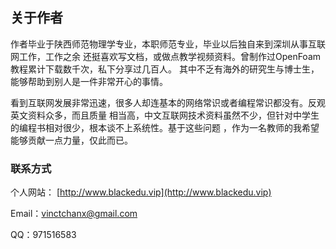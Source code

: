 
## 关于作者
作者毕业于陕西师范物理学专业，本职师范专业，毕业以后独自来到深圳从事互联网工作，工作之余
还挺喜欢写文档，或做点教学视频资料。曾制作过OpenFoam教程累计下载数千次，私下分享过几百人。
其中不乏有海外的研究生与博士生，能够帮助到别人是一件非常开心的事情。

看到互联网发展非常迅速，很多人却连基本的网络常识或者编程常识都没有。反观英文资料众多，而且质量
相当高，中文互联网技术资料虽然不少，但针对中学生的编程书相对很少，根本谈不上系统性。基于这些问题
，作为一名教师的我希望能够贡献一点力量，仅此而已。

### 联系方式
个人网站： [http://www.blackedu.vip](http://www.blackedu.vip)

Email：vinctchanx@gmail.com

QQ：971516583
